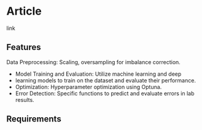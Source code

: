 # Article

link

## Features
Data Preprocessing: Scaling, oversampling for imbalance correction.
- Model Training and Evaluation: Utilize machine learning and deep 
- learning models to train on the dataset and evaluate their performance.
- Optimization: Hyperparameter optimization using Optuna.
- Error Detection: Specific functions to predict and evaluate errors in lab results.

## Requirements

